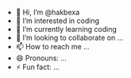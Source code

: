 - 👋 Hi, I’m @hakbexa
- 👀 I’m interested in coding
- 🌱 I’m currently learning coding
- 💞️ I’m looking to collaborate on ...
- 📫 How to reach me ...
- 😄 Pronouns: ...
- ⚡ Fun fact: ...

<!---
hakbexa/hakbexa is a ✨ special ✨ repository because its `README.md` (this file) appears on your GitHub profile.
You can click the Preview link to take a look at your changes.
--->
